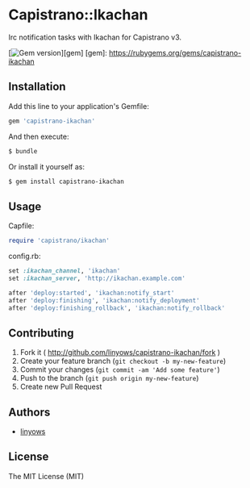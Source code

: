 Capistrano::Ikachan
===================

Irc notification tasks with Ikachan for Capistrano v3.

[![Gem version](https://img.shields.io/gem/v/capistrano-ikachan.svg?style=flat-square)][gem]
[gem]: https://rubygems.org/gems/capistrano-ikachan

Installation
------------

Add this line to your application's Gemfile:

```ruby
gem 'capistrano-ikachan'
```

And then execute:

```sh
$ bundle
```

Or install it yourself as:

```sh
$ gem install capistrano-ikachan
```

Usage
-----

Capfile:

```ruby
require 'capistrano/ikachan'
```

config.rb:

```ruby
set :ikachan_channel, 'ikachan'
set :ikachan_server, 'http://ikachan.example.com'

after 'deploy:started', 'ikachan:notify_start'
after 'deploy:finishing', 'ikachan:notify_deployment'
after 'deploy:finishing_rollback', 'ikachan:notify_rollback'
```

Contributing
------------

1. Fork it ( http://github.com/linyows/capistrano-ikachan/fork )
2. Create your feature branch (`git checkout -b my-new-feature`)
3. Commit your changes (`git commit -am 'Add some feature'`)
4. Push to the branch (`git push origin my-new-feature`)
5. Create new Pull Request

Authors
-------

- [linyows](https://github.com/linyows)

License
-------

The MIT License (MIT)
